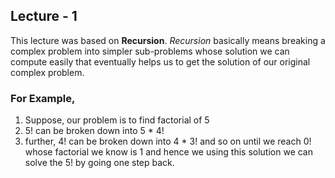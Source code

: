 ## Lecture - 1

This lecture was based on **Recursion**. *Recursion* basically means breaking a complex problem into simpler sub-problems whose solution we can compute easily that eventually helps us to get the solution of our original complex problem.

### For Example,

1. Suppose, our problem is to find factorial of 5
2. 5! can be broken down into 5 * 4!
3. further, 4! can be broken down into 4 * 3! and so on until we reach 0! whose factorial we know is 1 and hence we using this solution we can solve the 5! by going one step back.
